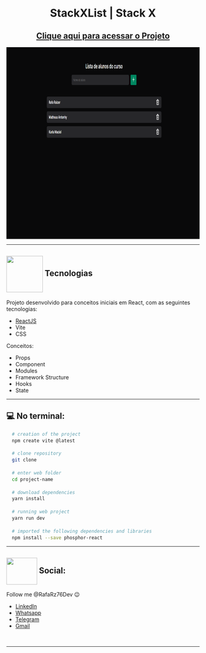 <h1 align="center">
  StackXList | Stack X
</h1>

## <div align="center">[Clique aqui para acessar o Projeto](https://rafarz76dev-stackxlistaaluno-react.netlify.app/)


<div align="center">
<img src="Projeto-StackxListaAluno-React.png" align="center" height="500em" width="100%" href="https://rafarz76dev-stackxlistaaluno-react.netlify.app/">

 </div>
 
***
## <img src="https://media.giphy.com/media/eBqEQyWGdgSNgRVLCV/giphy.gif" align="center" height="95" width="95"> Tecnologias 
Projeto desenvolvido para conceitos iniciais em React, com as seguintes tecnologias:
- [ReactJS](https://reactjs.org/)
- Vite
- CSS

Conceitos:
- Props
- Component
- Modules
- Framework Structure
- Hooks
- State

---

## :computer: No terminal:

```bash
  # creation of the project
  npm create vite @latest

  # clone repository
  git clone

  # enter web folder
  cd project-name

  # download dependencies
  yarn install

  # running web project
  yarn run dev

  # imported the following dependencies and libraries
  npm install --save phosphor-react
```

---

## <img src="https://media.giphy.com/media/hWhzyAxIu6rVS5AKbP/giphy.gif" align="center"  height="70" width="80"> Social:

Follow me @RafaRz76Dev :wink:
<br />

- [LinkedIn](https://www.linkedin.com/in/rafael-raizer/)
- [Whatsapp](https://api.whatsapp.com/send/?phone=47999327137)
- [Telegram](https://t.me/RafaRaizer76)
- [Gmail](mailto:rafaelraizer76@gmail.com)

<br />

---

[ts]: https://www.typescriptlang.org
